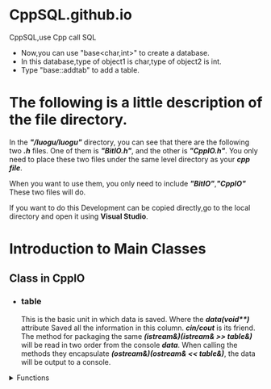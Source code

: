 # CppSQL.github.io
CppSQL,use Cpp call SQL

- Now,you can use "base<char,int>" to create a database.
- In this database,type of object1 is char,type of object2 is int.
- Type "base::addtab" to add a table.

# The following is a little description of the file directory. 

In the ***"/luogu/luogu"*** directory,
you can see that there are the following two  ***.h*** files. 
One of them is ***"BitIO.h"***, and the other is ***"CppIO.h"***.
You only need to place these two files under the same level directory as your ***cpp file***. 
    
When you want to use them, you only need to include ***"BitIO"***,***"CppIO"*** These two files will do. 
    
If you want to do this Development can be copied directly,go to the local directory and open it using **Visual Studio**.     

# Introduction to Main Classes 
## Class in CppIO
- ### table
    This is the basic unit in which data is saved.
    Where the ***data(void\*\*)*** attribute Saved all the information in this column. 
    ***cin/cout*** is its friend. 
    The method for packaging the same 
    ***(istream&)(istream& >> table&)***
    will be read in two order from the console ***data***.
    When calling the methods they encapsulate 
    ***(ostream&)(ostream& << table&)***,
    the data will be output to a console. 
    
<details>
<summary>Functions</summary>
    
- ## addtab:
    This function can be used to create a new table in the database. 
<details>
<summary>Source Code</summary> 
```cpp
void addtab(table<T...> tab) {
        GetTyp<T...>(tab.data);
    }
```
    </details>
- ## GetTab
    This function can match all tables that satisfy the condition. 
    
    <details>
<summary>Source Code</summary>
```cpp
    template<typename r>
    vector<table<T...>> GetTab(string Name,r mb) {
        vector<table<T...>> ret;
        map<string, int> mm;
        cin.clear();
        cin.seekg(0L, ios::beg);
        string sgg("dsadsad");
        for (int i = 0; i < sizeof...(T); i++) {
            cin >> sgg;
            mm[sgg] = i+1;
            short a;
            cin >> a;
        }
        if (!(mm[sgg])) {
            throw string("There haven't name ") + Name;
        }
        table<T...> tab;
        for (ull re = 1; !(cin.eof()); re++) {
            cin >> tab;
            r id = tab.GetId<r>(mm[Name]-1);
            printf("RE:%llu Id:%c\n", re, id);
            if (id == mb) {
                ret.push_back(tab);
            }

        }
        return ret;
    }
```
        </details>
</details>
    
# namespace Typ:
```cpp
template<typename X, typename Y>
void h(void** data, X g, Y t) {
    data[0] = new X(g);
    data[1] = new Y(t);

    //cout << g << endl<< t;
}


template<typename X, typename ...Y>
void h(void** data, X g, Y... t) {
    //cout << g << endl;

    data[0] = new X(g);
    h(data + 1, t...);
}
namespace Typ {
    template<typename T>
    void GetCall(T Call, bool flg) {
        cout << Call;
        if (flg)
            cout << endl; 
        else 
            cout << ' ';
        return;
    }

    template<typename... T>
    struct TypSiz;
    template <typename T>
    struct TypSiz <T>{
        ull size;
        TypSiz(void f(ull,void**&),void**& c) {
            size = sizeof(T);
            f(size,c);
        }
        TypSiz() {
            size = sizeof(T);
        }
    };
    template <typename T,typename... I>
    struct TypSiz<T,I...> {
        ull size;
        TypSiz(void f(ull,void**&),void**& c) {
            size = sizeof(T);
            f(size,c);
            TypSiz<I...> n(f,c);
            size += n.size;
        }
        TypSiz() {
            size = sizeof(T);
            TypSiz<I...> n;
            size += n.size;
        }
    };
    template<typename... T>
    struct GetTyp;

    template<typename T>
    struct GetTyp<T> {
        GetTyp(void** data) {
            GetCall<T>((*((T*)data[0])), 1);
        }
    };

    template<typename T, typename... I>
    struct GetTyp<T, I...> {
        GetTyp(void** data)
        {
            GetCall<T>((*((T*)data[0])), 0);
            GetTyp<I...> n(data + 1);
        }
    };

    template<typename... T>
    struct SetTyp;

    template<typename T>
    struct SetTyp<T> {
        SetTyp(void** data, istream& fin) {
            data[0] = new T;
            fin >> *((T*)data[0]);
        }
    };

    template<typename T, typename... I>
    struct SetTyp<T, I...> {
        SetTyp(void** data, istream& fin) {
            data[0] = new T;
            fin >> *((T*)data[0]);
            SetTyp<I...>(data + 1, fin);
        }
    };
}
```


# The following is a description of the functions of each function api interface. 
# CppIO
    

    
# BitIO
    
<details>
    <summary>open</summary>
    
- ## btab
    
</details>
